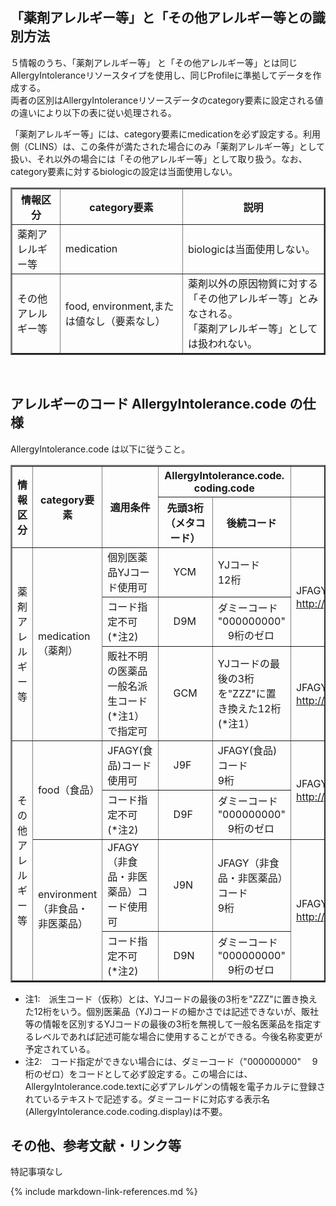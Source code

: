 

## 「薬剤アレルギー等」と「その他アレルギー等との識別方法

５情報のうち、「薬剤アレルギー等」 と「その他アレルギー等」とは同じAllergyIntoleranceリソースタイプを使用し、同じProfileに準拠してデータを作成する。<br>
両者の区別はAllergyIntoleranceリソースデータのcategory要素に設定される値の違いにより以下の表に従い処理される。


「薬剤アレルギー等」には、category要素にmedicationを必ず設定する。利用側（CLINS）は、この条件が満たされた場合にのみ「薬剤アレルギー等」として扱い、それ以外の場合には「その他アレルギー等」として取り扱う。なお、category要素に対するbiologicの設定は当面使用しない。


<div>
<table border="2"  style="border-collapse: collapse">
<tr><th>情報区分</th><th>category要素</th><th>説明</th></tr>
<tr><td>薬剤アレルギー等</td><td>medication</td><td>biologicは当面使用しない。</td></tr>

<tr><td>その他アレルギー等</td><td>food, environment,または値なし（要素なし）</td><td>薬剤以外の原因物質に対する「その他アレルギー等」とみなされる。<br>「薬剤アレルギー等」としては扱われない。</td></tr>
</table>
</div>
<br>

## アレルギーのコード AllergyIntolerance.code の仕様
AllergyIntolerance.code は以下に従うこと。<br>

<div>
<table border="2"  style="border-collapse: collapse">

<tr>
<th rowspan="2">情報区分</th>
<th rowspan="2">category要素</th>
<th rowspan="2">適用条件</th>
<th rowspan="1" colspan="2">AllergyIntolerance.code.<br>coding.code</th>
<th  rowspan="1" colspan="1">AllergyIntolerance.code.<br>coding.system</th>
</tr>

<tr>
<th>先頭3桁<br>（メタコード）</th>
<th>後続コード</th>
<th>コードシステム</th>
</tr>

<tr>
<td  rowspan="3">薬剤アレルギー等</td>
<td  rowspan="3">medication（薬剤）</td>

<td>個別医薬品YJコード使用可</td>
<td>　YCM　　 </td>
<td>YJコード<br>12桁</td>
<td rowspan="2">JFAGY-YCMMedコード<br>
<a href="http://jpfhir.jp/fhir/core/CodeSystem/YCM/JP_JfagyMedicationAllergen_CS">http://jpfhir.jp/fhir/core/CodeSystem/YCM/JP_JfagyMedicationAllergen_CS</a>
</td>
</tr>


<tr>
<td>コード指定不可<br>(*注2)</td>
<td>　D9M　　 </td>
<td>ダミーコード<br>"000000000"<br>　9桁のゼロ</td>
</tr>

<tr>
<td>販社不明の医薬品一般名派生コード<br>(*注1）で指定可</td>
<td>　GCM　　 </td>
<td>YJコードの最後の3桁を"ZZZ"に置き換えた12桁<br>(*注1）</td>
<td>JFAGY-GCMMedコード<br>
<a href="http://jpfhir.jp/fhir/core/CodeSystem/GCM/JP_JfagyMedicationAllergen_CS">http://jpfhir.jp/fhir/core/CodeSystem/GCM/JP_JfagyMedicationAllergen_CS</a>
</td></tr>

<tr>
<td  rowspan="4">その他アレルギー等</td>
<td  rowspan="2">food（食品）</td>
<td>JFAGY(食品)コード使用可</td>
<td>　J9F　　 </td>
<td>JFAGY(食品)コード<br>9桁</td>
<td rowspan="2">JFAGY-Foodコード<br><a href="http://jpfhir.jp/fhir/core/CodeSystem/JP_JfagyFoodAllergen_CS">http://jpfhir.jp/fhir/core/CodeSystem/JP_JfagyFoodAllergen_CS</a></td>
</tr>

<tr>
<td>コード指定不可<br>(*注2)</td>
<td>　D9F　　 </td>
<td>ダミーコード<br>"000000000"<br>　9桁のゼロ</td>
</tr>

<tr>
<td  rowspan="2">environment（非食品・非医薬品）</td>
<td>JFAGY（非食品・非医薬品）コード使用可</td>
<td>　J9N　　 </td>
<td>JFAGY（非食品・非医薬品）コード<br>9桁</td>
<td rowspan="2">JFAGY-NonFoodNonMedコード<br><a href="http://jpfhir.jp/fhir/core/CodeSystem/JP_JfagyNonFoodNonMedicationAllergen_CS">http://jpfhir.jp/fhir/core/CodeSystem/JP_JfagyNonFoodNonMedicationAllergen_CSS</a></td>
</tr>

<tr>
<td>コード指定不可<br>(*注2)</td>
<td>　D9N　　 </td>
<td>ダミーコード<br>"000000000"<br>　9桁のゼロ</td>
</tr>

</table>
</div>

  - 注1:　派生コード（仮称）とは、YJコードの最後の3桁を"ZZZ"に置き換えた12桁をいう。個別医薬品（YJ)コードの細かさでは記述できないが、販社等の情報を区別するYJコードの最後の3桁を無視して一般名医薬品を指定するレベルであれば記述可能な場合に使用することができる。今後名称変更が予定されている。
  - 注2:　コード指定ができない場合には、ダミーコード（"000000000"
　9桁のゼロ）をコードとして必ず設定する。この場合には、AllergyIntolerance.code.textに必ずアレルゲンの情報を電子カルテに登録されているテキストで記述する。ダミーコードに対応する表示名(AllergyIntolerance.code.coding.display)は不要。




## その他、参考文献・リンク等

特記事項なし


{% include markdown-link-references.md %}
